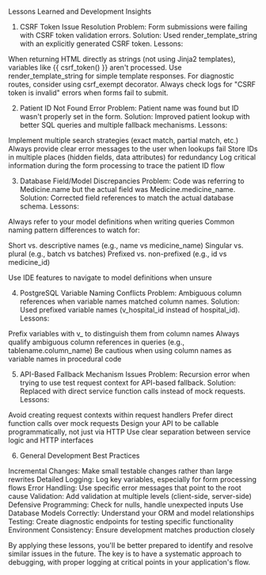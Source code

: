 Lessons Learned and Development Insights
1. CSRF Token Issue Resolution
Problem: Form submissions were failing with CSRF token validation errors.
Solution: Used render_template_string with an explicitly generated CSRF token.
Lessons:

When returning HTML directly as strings (not using Jinja2 templates), variables like {{ csrf_token() }} aren't processed.
Use render_template_string for simple template responses.
For diagnostic routes, consider using csrf_exempt decorator.
Always check logs for "CSRF token is invalid" errors when forms fail to submit.

2. Patient ID Not Found Error
Problem: Patient name was found but ID wasn't properly set in the form.
Solution: Improved patient lookup with better SQL queries and multiple fallback mechanisms.
Lessons:

Implement multiple search strategies (exact match, partial match, etc.)
Always provide clear error messages to the user when lookups fail
Store IDs in multiple places (hidden fields, data attributes) for redundancy
Log critical information during the form processing to trace the patient ID flow

3. Database Field/Model Discrepancies
Problem: Code was referring to Medicine.name but the actual field was Medicine.medicine_name.
Solution: Corrected field references to match the actual database schema.
Lessons:

Always refer to your model definitions when writing queries
Common naming pattern differences to watch for:

Short vs. descriptive names (e.g., name vs medicine_name)
Singular vs. plural (e.g., batch vs batches)
Prefixed vs. non-prefixed (e.g., id vs medicine_id)


Use IDE features to navigate to model definitions when unsure

4. PostgreSQL Variable Naming Conflicts
Problem: Ambiguous column references when variable names matched column names.
Solution: Used prefixed variable names (v_hospital_id instead of hospital_id).
Lessons:

Prefix variables with v_ to distinguish them from column names
Always qualify ambiguous column references in queries (e.g., tablename.column_name)
Be cautious when using column names as variable names in procedural code

5. API-Based Fallback Mechanism Issues
Problem: Recursion error when trying to use test request context for API-based fallback.
Solution: Replaced with direct service function calls instead of mock requests.
Lessons:

Avoid creating request contexts within request handlers
Prefer direct function calls over mock requests
Design your API to be callable programmatically, not just via HTTP
Use clear separation between service logic and HTTP interfaces

6. General Development Best Practices

Incremental Changes: Make small testable changes rather than large rewrites
Detailed Logging: Log key variables, especially for form processing flows
Error Handling: Use specific error messages that point to the root cause
Validation: Add validation at multiple levels (client-side, server-side)
Defensive Programming: Check for nulls, handle unexpected inputs
Use Database Models Correctly: Understand your ORM and model relationships
Testing: Create diagnostic endpoints for testing specific functionality
Environment Consistency: Ensure development matches production closely

By applying these lessons, you'll be better prepared to identify and resolve similar issues in the future. The key is to have a systematic approach to debugging, with proper logging at critical points in your application's flow.